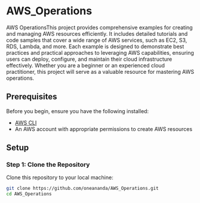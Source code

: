 # AWS_Operations

AWS OperationsThis project provides comprehensive examples for creating and managing AWS resources efficiently. It includes detailed tutorials and code samples that cover a wide range of AWS services, such as EC2, S3, RDS, Lambda, and more. Each example is designed to demonstrate best practices and practical approaches to leveraging AWS capabilities, ensuring users can deploy, configure, and maintain their cloud infrastructure effectively. Whether you are a beginner or an experienced cloud practitioner, this project will serve as a valuable resource for mastering AWS operations.

## Prerequisites

Before you begin, ensure you have the following installed:

- [AWS CLI](https://aws.amazon.com/cli/)
- An AWS account with appropriate permissions to create AWS resources

## Setup

### Step 1: Clone the Repository

Clone this repository to your local machine:

```sh
git clone https://github.com/oneananda/AWS_Operations.git
cd AWS_Operations
